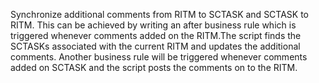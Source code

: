 Synchronize additional comments from RITM to SCTASK and SCTASK to RITM. This can be achieved by writing an after business rule which is triggered whenever comments added on the RITM.The script finds the SCTASKs associated with the current RITM and updates the additional comments. Another business rule will be triggered whenever comments added on SCTASK and the script posts the comments on to the RITM.
